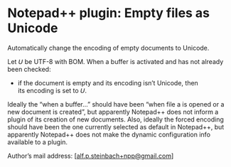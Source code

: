 # Notepad++ plugin: Empty files as Unicode
Automatically change the encoding of empty documents to Unicode.

Let 𝘜 be UTF-8 with BOM. When a buffer is activated and has not already been checked:

* if the document is empty and its encoding isn’t Unicode, then  
  its encoding is set to 𝘜.

Ideally the “when a buffer…” should have been “when file a is opened or a new document is
created”, but apparently Notepad++ does not inform a plugin of its creation of new
documents. Also, ideally the forced encoding should have been the one
currently selected as default in Notepad++, but apparently Notepad++ does not
make the dynamic configuration info available to a plugin.

Author’s mail address: [alf.p.steinbach+npp@gmail.com]
